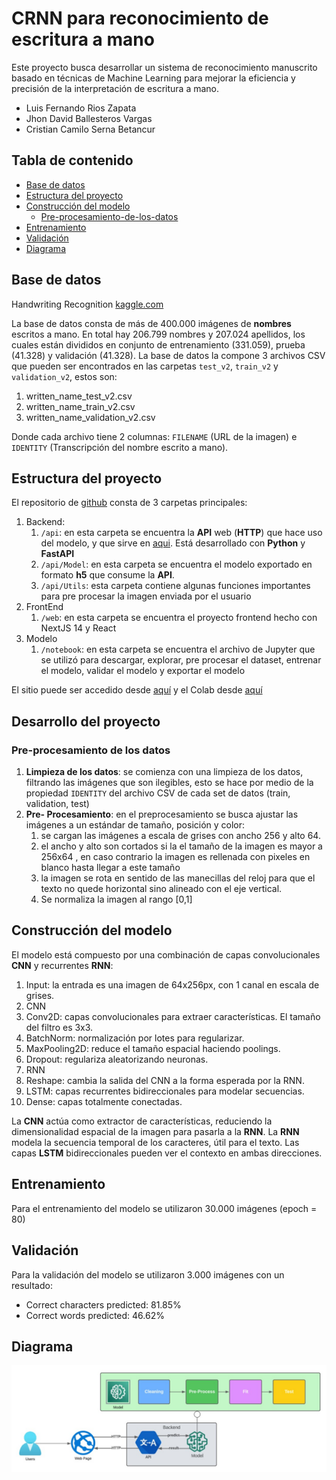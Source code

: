 # CRNN para reconocimiento de escritura a mano

Este proyecto busca desarrollar un sistema de reconocimiento manuscrito basado
en técnicas de Machine Learning para mejorar la eficiencia y precisión de la
interpretación de escritura a mano.

- Luis Fernando Rios Zapata
- Jhon David Ballesteros Vargas
- Cristian Camilo Serna Betancur

## Tabla de contenido

- [Base de datos](#base-de-datos)
- [Estructura del proyecto](#estructura-del-proyecto)
- [Construcción del modelo](#construcción-del-modelo)
  - [Pre-procesamiento-de-los-datos](#pre-procesamiento-de-los-datos)
- [Entrenamiento](#entrenamiento)
- [Validación](#validación)
- [Diagrama](#diagrama)

## Base de datos
Handwriting Recognition [kaggle.com](https://www.kaggle.com/datasets/landlord/handwriting-recognition/data)

La base de datos consta de más de 400.000 imágenes de **nombres** escritos a
mano. En total hay 206.799 nombres y 207.024 apellidos, los cuales están
divididos en conjunto de entrenamiento (331.059), prueba (41.328) y validación
(41.328). La base de datos la compone 3 archivos CSV que pueden ser encontrados
en las carpetas `test_v2`, `train_v2` y `validation_v2`, estos son: 

1. written_name_test_v2.csv 
2. written_name_train_v2.csv 
3. written_name_validation_v2.csv

Donde cada archivo tiene 2 columnas: `FILENAME` (URL de la imagen) e `IDENTITY`
(Transcripción del nombre escrito a mano).

## Estructura del proyecto
El repositorio de
[github](https://github.com/Udea-Simulacion-2023-2/crnn-for-handwriting-recognition)
consta de 3 carpetas principales: 

1. Backend:
   1. `/api`: en esta carpeta se encuentra la **API** web (__HTTP__) que hace
      uso del modelo, y que sirve en
      [aqui](http://apihandwritingrecognition.us-east-1.elasticbeanstalk.com/api/v1/test/).
      Está desarrollado con **Python** y **FastAPI** 
   2. `/api/Model`: en esta carpeta se encuentra el modelo exportado en formato
      **h5** que consume la **API**.
   3. `/api/Utils`: esta carpeta contiene algunas funciones importantes para
      pre procesar la imagen enviada por el usuario 
2. FrontEnd
   1. `/web`: en esta carpeta se encuentra el proyecto frontend hecho con
      NextJS 14 y React
3. Modelo
   1. `/notebook`: en esta carpeta se encuentra el archivo de Jupyter que se
      utilizó para descargar, explorar, pre procesar el dataset, entrenar el
      modelo, validar el modelo y exportar el modelo

El sitio puede ser accedido desde [aquí]() y el Colab desde
[aquí](https://colab.research.google.com/drive/1n7IS2fDulszekfoGPWPGpNGYoJzeJ0yA?usp=sharing
)

## Desarrollo del proyecto

### Pre-procesamiento de los datos 

1. **Limpieza de los datos**: se comienza con una limpieza de los datos,
   filtrando las imágenes que son ilegibles, esto se hace por medio de la
   propiedad `IDENTITY` del archivo CSV de cada set de datos (train,
   validation, test) 
2. **Pre- Procesamiento**: en el preprocesamiento se busca ajustar las imágenes a
   un estándar de tamaño, posición y color: 
   1. se cargan las imágenes a escala de grises con ancho 256 y alto 64.
   2. el ancho y alto son cortados si la el tamaño de la imagen es mayor a
      256x64 , en caso contrario la imagen es rellenada con pixeles en blanco
      hasta llegar a este tamaño
   3. la imagen se rota en sentido de las manecillas del reloj para que el
      texto no quede horizontal sino alineado con el eje vertical. 
   4. Se normaliza la imagen al rango [0,1]

## Construcción del modelo
El modelo está compuesto por una combinación de capas convolucionales **CNN** y
recurrentes **RNN**: 

1. Input: la entrada es una imagen de 64x256px, con 1 canal en escala de
   grises.
2. CNN 
3. Conv2D: capas convolucionales para extraer características. El tamaño del
   filtro es 3x3.
4. BatchNorm: normalización por lotes para regularizar.
5. MaxPooling2D: reduce el tamaño espacial haciendo poolings.
6. Dropout: regulariza aleatorizando neuronas.
7. RNN
8. Reshape: cambia la salida del CNN a la forma esperada por la RNN.
9. LSTM: capas recurrentes bidireccionales para modelar secuencias.
10. Dense: capas totalmente conectadas.

La **CNN** actúa como extractor de características, reduciendo la
dimensionalidad espacial de la imagen para pasarla a la **RNN**. La **RNN**
modela la secuencia temporal de los caracteres, útil para el texto. Las capas
**LSTM** bidireccionales pueden ver el contexto en ambas direcciones.

## Entrenamiento 
Para el entrenamiento del modelo se utilizaron 30.000 imágenes (epoch = 80)

## Validación
Para la validación del modelo se utilizaron 3.000 imágenes con un resultado:

- Correct characters predicted: 81.85%
- Correct words predicted: 46.62%

## Diagrama

![Diagrama](/diagram.jpeg "Diagrama")
